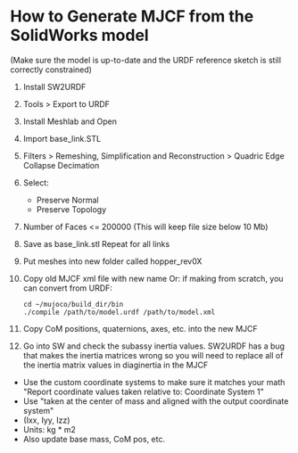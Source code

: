 # How to Generate MJCF from the SolidWorks model
(Make sure the model is up-to-date and the URDF reference sketch is still correctly constrained)
1. Install SW2URDF
2. Tools > Export to URDF
3. Install Meshlab and Open
4. Import base_link.STL
5. Filters > Remeshing, Simplification and Reconstruction > Quadric Edge Collapse Decimation
6. Select:
   - Preserve Normal
   - Preserve Topology
7. Number of Faces <= 200000 (This will keep file size below 10 Mb)
8. Save as base_link.stl
    Repeat for all links
9. Put meshes into new folder called hopper_rev0X
10. Copy old MJCF xml file with new name
Or:  if making from scratch, you can convert from URDF: 
    ```
    cd ~/mujoco/build_dir/bin
    ./compile /path/to/model.urdf /path/to/model.xml
    ```

11. Copy CoM positions, quaternions, axes, etc. into the new MJCF
12. Go into SW and check the subassy inertia values. SW2URDF has a bug that makes the inertia matrices wrong so you will need to replace all of the inertia matrix values in diaginertia in the MJCF
   - Use the custom coordinate systems to make sure it matches your math "Report coordinate values taken relative to: Coordinate System 1"
   -  Use "taken at the center of mass and aligned with the output coordinate system"
   -  (Ixx, Iyy, Izz) 
   - Units: kg * m2
   - Also update base mass, CoM pos, etc.